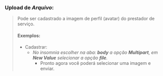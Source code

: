 ### Upload de *Arquivo*:

> Pode ser cadastrado a imagem de perfil (avatar) do prestador de serviço.
>
>
>  #### Exemplos:
>  - Cadastrar:
>       - *No insomnia escolher na aba: __body__ a opção __Multipart__,
> em __New Value__ selecionar a opção __file__.*
>           - Pronto agora você poderá selecionar uma imagem e enviar.
